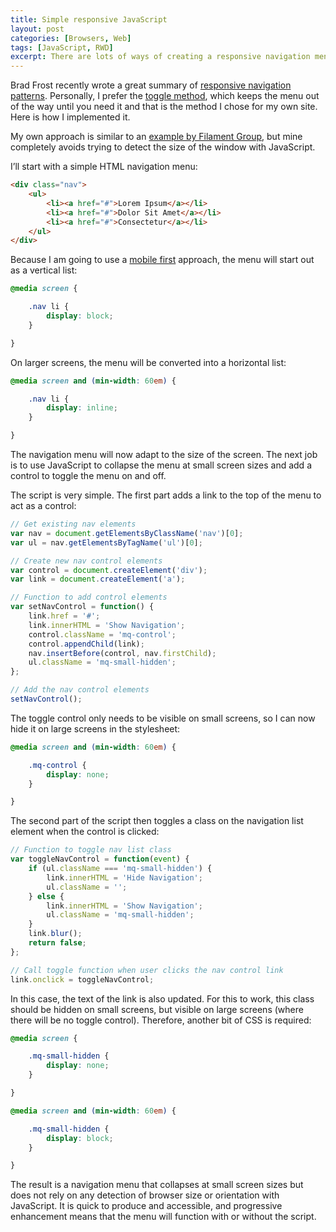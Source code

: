 ```yaml
---
title: Simple responsive JavaScript
layout: post
categories: [Browsers, Web]
tags: [JavaScript, RWD]
excerpt: There are lots of ways of creating a responsive navigation menu, but many of them involve using JavaScript to detect browser size. This is my method, which produces a collapsible menu on smaller screens without relying on JavaScript techniques for size detection.
---
```


Brad Frost recently wrote a great summary of [responsive navigation patterns](http://bradfrostweb.com/blog/web/responsive-nav-patterns/). Personally, I prefer the [toggle method](http://bradfrostweb.com/blog/web/responsive-nav-patterns/#toggle), which keeps the menu out of the way until you need it and that is the method I chose for my own site. Here is how I implemented it.

My own approach is similar to an [example by Filament Group](http://filamentgroup.com/lab/responsive_design_approach_for_navigation/), but mine completely avoids trying to detect the size of the window with JavaScript.

I’ll start with a simple HTML navigation menu:

~~~~~~~~ html
<div class="nav">
    <ul>
        <li><a href="#">Lorem Ipsum</a></li>
        <li><a href="#">Dolor Sit Amet</a></li>
        <li><a href="#">Consectetur</a></li>
    </ul>
</div>
~~~~~~~~

Because I am going to use a [mobile first](http://stuffandnonsense.co.uk/projects/320andup/) approach, the menu will start out as a vertical list:

~~~~~~~~ css
@media screen {

    .nav li {
        display: block;
    }

}
~~~~~~~~

On larger screens, the menu will be converted into a horizontal list:

~~~~~~~~ css
@media screen and (min-width: 60em) {

    .nav li {
        display: inline;
    }

}
~~~~~~~~

The navigation menu will now adapt to the size of the screen. The next job is to use JavaScript to collapse the menu at small screen sizes and add a control to toggle the menu on and off.

The script is very simple. The first part adds a link to the top of the menu to act as a control:

~~~~~~~~ javascript
// Get existing nav elements
var nav = document.getElementsByClassName('nav')[0];
var ul = nav.getElementsByTagName('ul')[0];

// Create new nav control elements
var control = document.createElement('div');
var link = document.createElement('a');

// Function to add control elements
var setNavControl = function() {
    link.href = '#';
    link.innerHTML = 'Show Navigation';
    control.className = 'mq-control';
    control.appendChild(link);
    nav.insertBefore(control, nav.firstChild);
    ul.className = 'mq-small-hidden';
};

// Add the nav control elements
setNavControl();
~~~~~~~~

The toggle control only needs to be visible on small screens, so I can now hide it on large screens in the stylesheet:

~~~~~~~~ css
@media screen and (min-width: 60em) {

    .mq-control {
        display: none;
    }

}
~~~~~~~~

The second part of the script then toggles a class on the navigation list element when the control is clicked:

~~~~~~~~ javascript
// Function to toggle nav list class
var toggleNavControl = function(event) {
    if (ul.className === 'mq-small-hidden') {
        link.innerHTML = 'Hide Navigation';
        ul.className = '';
    } else {
        link.innerHTML = 'Show Navigation';
        ul.className = 'mq-small-hidden';
    }
    link.blur();
    return false;
};

// Call toggle function when user clicks the nav control link
link.onclick = toggleNavControl;
~~~~~~~~

In this case, the text of the link is also updated. For this to work, this class should be hidden on small screens, but visible on large screens (where there will be no toggle control). Therefore, another bit of CSS is required:

~~~~~~~~ css
@media screen {

    .mq-small-hidden {
        display: none;
    }

}

@media screen and (min-width: 60em) {

    .mq-small-hidden {
        display: block;
    }

}
~~~~~~~~

The result is a navigation menu that collapses at small screen sizes but does not rely on any detection of browser size or orientation with JavaScript. It is quick to produce and accessible, and progressive enhancement means that the menu will function with or without the script.
